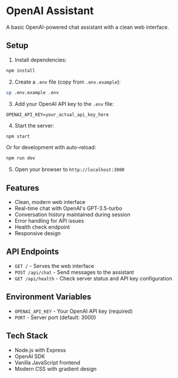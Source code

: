 # OpenAI Assistant

A basic OpenAI-powered chat assistant with a clean web interface.

## Setup

1. Install dependencies:
```bash
npm install
```

2. Create a `.env` file (copy from `.env.example`):
```bash
cp .env.example .env
```

3. Add your OpenAI API key to the `.env` file:
```
OPENAI_API_KEY=your_actual_api_key_here
```

4. Start the server:
```bash
npm start
```

Or for development with auto-reload:
```bash
npm run dev
```

5. Open your browser to `http://localhost:3000`

## Features

- Clean, modern web interface
- Real-time chat with OpenAI's GPT-3.5-turbo
- Conversation history maintained during session
- Error handling for API issues
- Health check endpoint
- Responsive design

## API Endpoints

- `GET /` - Serves the web interface
- `POST /api/chat` - Send messages to the assistant
- `GET /api/health` - Check server status and API key configuration

## Environment Variables

- `OPENAI_API_KEY` - Your OpenAI API key (required)
- `PORT` - Server port (default: 3000)

## Tech Stack

- Node.js with Express
- OpenAI SDK
- Vanilla JavaScript frontend
- Modern CSS with gradient design